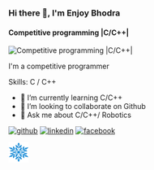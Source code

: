 ### Hi there 👋, I'm Enjoy Bhodra
#### Competitive programming |C/C++|
![Competitive programming |C/C++|](https://scontent.fird1-1.fna.fbcdn.net/v/t39.30808-6/308350670_1238162913703027_7184713405049547780_n.jpg?stp=dst-jpg_p720x720&_nc_cat=109&ccb=1-7&_nc_sid=e3f864&_nc_ohc=CDOYsUBKOl8AX8JFBsZ&tn=dWgoy3QrkjZNMsMA&_nc_ht=scontent.fird1-1.fna&oh=00_AT97A7EVbRS1ORM90RFvQqIQTkD904WcrSDNsyUvG3b-Vg&oe=6343093D )

I'm a competitive programmer

Skills: C / C++

- 🌱 I’m currently learning C/C++ 
- 👯 I’m looking to collaborate on Github 
- 💬 Ask me about  C/C++/ Robotics 


[<img src='https://cdn.jsdelivr.net/npm/simple-icons@3.0.1/icons/github.svg' alt='github' height='40'>](https://github.com/https://github.com/BhodraEnjoy)  [<img src='https://cdn.jsdelivr.net/npm/simple-icons@3.0.1/icons/linkedin.svg' alt='linkedin' height='40'>](https://www.linkedin.com/in/https://www.linkedin.com/in/enjoy-bhodra-43b390227//)  [<img src='https://cdn.jsdelivr.net/npm/simple-icons@3.0.1/icons/facebook.svg' alt='facebook' height='40'>](https://www.facebook.com/https://www.facebook.com/profile.php?id=100025279903726)  

<a href='https://archiveprogram.github.com/'><img src='https://raw.githubusercontent.com/acervenky/animated-github-badges/master/assets/acbadge.gif' width='40' height='40'></a> 





